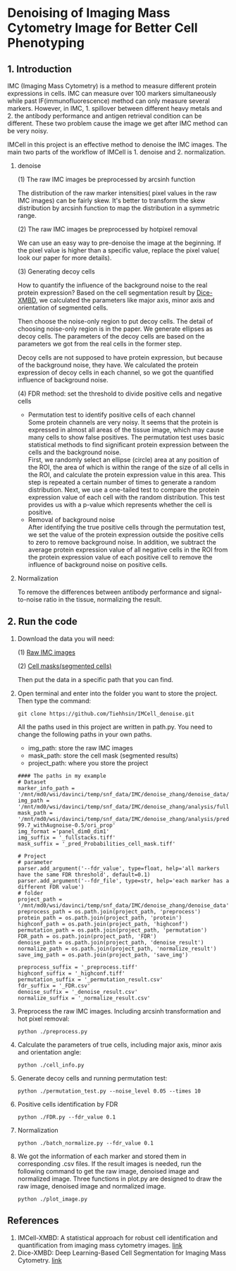 # Denoising of Imaging Mass Cytometry Image for Better Cell Phenotyping

## 1. Introduction
IMC (Imaging Mass Cytometry) is a method to measure different protein expressions in cells. IMC can measure over 100 markers simultaneously while past IF(immunofluorescence) method can only measure several markers. However, in IMC, 1. spillover between different heavy metals and 2. the antibody performance and antigen retrieval condition can be different. These two problem cause the image we get after IMC method can be very noisy.



IMCell in this project is an effective method to denoise the IMC images. The main two parts of the workflow of IMCell is 1. denoise and 2. normalization.

1. denoise

   (1) The raw IMC images be preprocessed by arcsinh function

   The distribution of the raw marker intensities( pixel values in the raw IMC images) can be fairly skew. It's better to transform the skew distribution by arcsinh function to map the distribution in a symmetric range. 

   (2)  The raw IMC images be preprocessed by hotpixel removal

   We can use an easy way to pre-denoise the image at the beginning. If the pixel value is higher than a specific value, replace the pixel value( look our paper for more details).

   (3) Generating decoy cells

   How to quantify the influence of the background noise to the real protein expression? Based on the cell segmentation result by [Dice-XMBD](https://github.com/xmuyulab/Dice-XMBD), we calculated the parameters like major axis, minor axis and orientation of segmented cells.

   Then choose the noise-only region to put decoy cells. The detail of choosing noise-only region is in the paper. We generate ellipses as decoy cells. The parameters of the decoy cells are based on the parameters we got from the real cells in the former step.

   Decoy cells are not supposed to have protein expression, but because of the background noise, they have. We calculated the protein expression of decoy cells in each channel, so we got the quantified influence of background noise.

   (4) FDR method: set the threshold to divide positive cells and negative cells

   - Permutation test to identify positive cells of each channel  
     Some protein channels are very noisy. It seems that the protein is expressed in almost all areas of the tissue image, which may cause many cells to show false positives. The permutation test uses basic statistical methods to find significant protein expression between the cells and the background noise.  
     First, we randomly select an ellipse (circle) area at any position of the ROI, the area of which is within the range of the size of all cells in the ROI, and calculate the protein expression value in this area. This step is repeated a certain number of times to generate a random distribution. Next, we use a one-tailed test to compare the protein expression value of each cell with the random distribution. This test provides us with a p-value which represents whether the cell is positive.  
   - Removal of background noise  
     After identifying the true positive cells through the permutation test, we set the value of the protein expression outside the positive cells to zero to remove background noise. In addition, we subtract the average protein expression value of all negative cells in the ROI from the protein expression value of each positive cell to remove the influence of background noise on positive cells.  

2. Normalization

   To remove the differences between antibody performance and signal-to-noise ratio in the tissue, normalizing the result.

   

## 2. Run the code
1. Download the data you will need:

   (1) [Raw IMC images](https://figshare.com/articles/figure/rawImages/16740379)

   (2) [Cell masks(segmented cells)](https://figshare.com/articles/figure/cellMask/16740664)

   Then put the data in a specific path that you can find.

2. Open terminal and enter into the folder you want to store the project. Then type the command:

   ```
   git clone https://github.com/Tiehhsin/IMCell_denoise.git
   ```

   All the paths used in this project are written in path.py. You need to change the following paths in your own paths.

   - img_path: store the raw IMC images
   - mask_path: store the cell mask (segmented results)
   - project_path: where you store the project

   ```
   #### The paths in my example
   # Dataset
   marker_info_path = '/mnt/md0/wsi/davinci/temp/snf_data/IMC/denoise_zhang/denoise_data/Melanoma_panel.csv'
   img_path = '/mnt/md0/wsi/davinci/temp/snf_data/IMC/denoise_zhang/analysis/fullstacks'
   mask_path = '/mnt/md0/wsi/davinci/temp/snf_data/IMC/denoise_zhang/analysis/predictionProbability/BRCA1_threshold-99.7_withAugnoise-0.5/ori_prop'
   img_format ='panel_dim0_dim1'
   img_suffix = '_fullstacks.tiff'
   mask_suffix = '_pred_Probabilities_cell_mask.tiff'
   
   # Project
   # parameter
   parser.add_argument('--fdr_value', type=float, help='all markers have the same FDR threshold', default=0.1)
   parser.add_argument('--fdr_file', type=str, help='each marker has a different FDR value')
   # folder
   project_path = '/mnt/md0/wsi/davinci/temp/snf_data/IMC/denoise_zhang/denoise_data'
   preprocess_path = os.path.join(project_path, 'preprocess')
   protein_path = os.path.join(project_path, 'protein')
   highconf_path = os.path.join(project_path, 'highconf')
   permutation_path = os.path.join(project_path, 'permutation')
   FDR_path = os.path.join(project_path, 'FDR')
   denoise_path = os.path.join(project_path, 'denoise_result')
   normalize_path = os.path.join(project_path, 'normalize_result')
   save_img_path = os.path.join(project_path, 'save_img')
   
   preprocess_suffix = '_preprocess.tiff'
   highconf_suffix = '_highconf.tiff'
   permutation_suffix = '_permutation_result.csv'
   fdr_suffix = '_FDR.csv'
   denoise_suffix = '_denoise_result.csv'
   normalize_suffix = '_normalize_result.csv'
   ```

   

3. Preprocess the raw IMC images. Including arcsinh transformation and hot pixel removal:

   ```
   python ./preprocess.py
   ```

4. Calculate the parameters of true cells, including major axis, minor axis and orientation angle:

   ```
   python ./cell_info.py
   ```

5. Generate decoy cells and running permutation test:

   ```
   python ./permutation_test.py --noise_level 0.05 --times 10
   ```

6. Positive cells identification by FDR

   ```
   python ./FDR.py --fdr_value 0.1
   ```

7. Normalization

   ```
   python ./batch_normalize.py --fdr_value 0.1
   ```

8. We got the information of each marker and stored them in corresponding .csv files. If the result images is needed, run the following command to get the raw image, denoised image and normalized image. Three functions in plot.py are designed to draw the raw image, denoised image and normalized image.

   ```
   python ./plot_image.py
   ```

   

## References

1. IMCell-XMBD: A statistical approach for robust cell identification and quantification from imaging mass cytometry images. [link]( https://github.com/xmuyulab/IMC_denoise)
2. Dice-XMBD: Deep Learning-Based Cell Segmentation for Imaging Mass Cytometry. [link](https://github.com/xmuyulab/Dice-XMBD)

